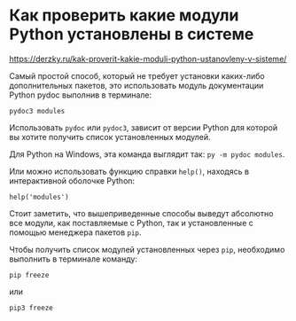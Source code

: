 # Как проверить какие модули Python установлены в системе

<https://derzky.ru/kak-proverit-kakie-moduli-python-ustanovleny-v-sisteme/>

Самый простой способ, который не требует установки каких-либо дополнительных пакетов, это использовать модуль документации Python pydoc выполнив в терминале:
```
pydoc3 modules
```
Использовать `pydoc` или `pydoc3`, зависит от версии Python для которой вы хотите получить список установленных модулей.

Для Python на Windows, эта команда выглядит так: `py -m pydoc modules`.

Или можно использовать функцию справки `help()`, находясь в интерактивной оболочке Python:
```
help('modules')
```

Стоит заметить, что вышеприведенные способы выведут абсолютно все модули, как поставляемые с Python, так и установленные с помощью менеджера пакетов `pip`.

Чтобы получить список модулей установленных через `pip`, необходимо выполнить в терминале команду:
```
pip freeze
```
или
```
pip3 freeze
```
